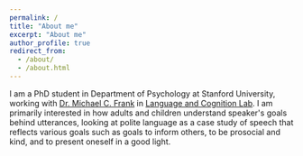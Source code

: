 ```yaml
---
permalink: /
title: "About me"
excerpt: "About me"
author_profile: true
redirect_from: 
  - /about/
  - /about.html
---
```


I am a PhD student in Department of Psychology at Stanford University, working with [Dr. Michael C. Frank](https://web.stanford.edu/~mcfrank/) in [Language and Cognition Lab](http://langcog.stanford.edu/). I am primarily interested in how adults and children understand speaker's goals behind utterances, looking at polite language as a case study of speech that reflects various goals such as goals to inform others, to be prosocial and kind, and to present oneself in a good light. 